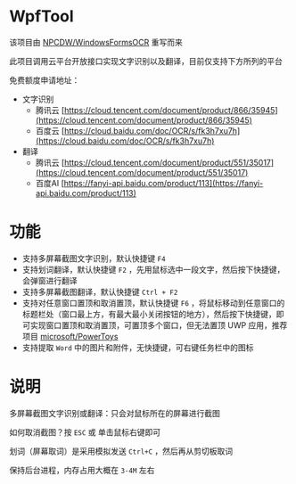 # WpfTool

该项目由 [NPCDW/WindowsFormsOCR](https://github.com/NPCDW/WindowsFormsOCR) 重写而来

此项目调用云平台开放接口实现文字识别以及翻译，目前仅支持下方所列的平台

免费额度申请地址：
- 文字识别
    - 腾讯云 [https://cloud.tencent.com/document/product/866/35945](https://cloud.tencent.com/document/product/866/35945)
    - 百度云 [https://cloud.baidu.com/doc/OCR/s/fk3h7xu7h](https://cloud.baidu.com/doc/OCR/s/fk3h7xu7h)
- 翻译
    - 腾讯云 [https://cloud.tencent.com/document/product/551/35017](https://cloud.tencent.com/document/product/551/35017)
    - 百度AI [https://fanyi-api.baidu.com/product/113](https://fanyi-api.baidu.com/product/113)

# 功能

* 支持多屏幕截图文字识别，默认快捷键 `F4`
* 支持划词翻译，默认快捷键 `F2` ，先用鼠标选中一段文字，然后按下快捷键，会弹窗进行翻译
* 支持多屏幕截图翻译，默认快捷键 `Ctrl + F2`
* 支持对任意窗口置顶和取消置顶，默认快捷键 `F6` ，将鼠标移动到任意窗口的标题栏处（窗口最上方，有最大最小关闭按钮的地方），然后按下快捷键，即可实现窗口置顶和取消置顶，可置顶多个窗口，但无法置顶 UWP 应用，推荐项目 [microsoft/PowerToys](https://github.com/microsoft/PowerToys)
* 支持提取 `Word` 中的图片和附件，无快捷键，可右键任务栏中的图标

# 说明

多屏幕截图文字识别或翻译：只会对鼠标所在的屏幕进行截图

如何取消截图？按 `ESC` 或 单击鼠标右键即可

划词（屏幕取词）是采用模拟发送 `Ctrl+C` ，然后再从剪切板取词

保持后台进程，内存占用大概在 `3-4M` 左右
